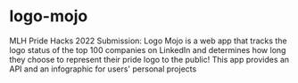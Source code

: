 # logo-mojo
MLH Pride Hacks 2022 Submission: Logo Mojo is a web app that tracks the logo status of the top 100 companies on LinkedIn and determines how long they choose to represent their pride logo to the public! This app provides an API and an infographic for users' personal projects
